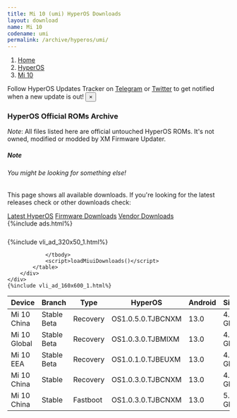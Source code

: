 ```yaml
---
title: Mi 10 (umi) HyperOS Downloads
layout: download
name: Mi 10
codename: umi
permalink: /archive/hyperos/umi/
---
```

<nav aria-label="breadcrumb">
    <ol class="breadcrumb">
        <li class="breadcrumb-item"><a href="/">Home</a></li>
        <li class="breadcrumb-item"><a href="/hyperos/">HyperOS</a></li>
        <li class="breadcrumb-item active" aria-current="page"><a href="/hyperos/umi/">Mi 10</a></li>
    </ol>
</nav>
<div class="alert alert-primary alert-dismissible fade show" role="alert">
    Follow HyperOS Updates Tracker on <a href="https://t.me/MIUIUpdatesTracker" class="alert-link">Telegram</a>
     or <a href="https://twitter.com/MiFwUpdater" class="alert-link">Twitter</a> to get notified when a new update is out!
    <button type="button" class="close" data-dismiss="alert" aria-label="Close">
        <span aria-hidden="true">&times;</span>
    </button>
</div>

### HyperOS Official ROMs Archive
*Note*: All files listed here are official untouched HyperOS ROMs. It's not owned, modified or modded by XM Firmware Updater.
<div class="card">
  <div class="card-body">
    <h5 class="card-title">Note</h5>
    <h6 class="card-subtitle mb-2 text-muted">You might be looking for something else!</h6>
    <p class="card-text">This page shows all available downloads.
     If you're looking for the latest releases check or other downloads check:</p>
    <a href="/hyperos/umi/" class="card-link">Latest HyperOS</a>
    <a href="/firmware/umi/" class="card-link">Firmware Downloads</a>
    <a href="/vendor/umi/" class="card-link">Vendor Downloads</a>
  </div>
</div>
{%include ads.html%}
<div class="row justify-content-center">
    <div class="col-10">
        <div class="table-responsive-md" style="margin-top: 25px;">
            {%include vli_ad_320x50_1.html%}
            <table id="miui" class="display dt-responsive nowrap compact table table-striped table-hover table-sm">
                <thead class="thead-dark">
                    <tr>
                        <th data-ref="device">Device</th>
                        <th data-ref="branch">Branch</th>
                        <th data-ref="type">Type</th>
                        <th data-ref="miui">HyperOS</th>
                        <th data-ref="android">Android</th>
                        <th data-ref="size">Size</th>
                        <th data-ref="size">Date</th>
                        <th data-ref="link">Link</th>
                    </tr>
                </thead>
                <tbody>
                <tr><td>Mi 10 China</td><td>Stable Beta</td><td>Recovery</td><td>OS1.0.5.0.TJBCNXM</td><td>13.0</td><td>4.4 GB</td><td>2024-06-11</td><td><a href="/hyperos/umi/stable beta/OS1.0.5.0.TJBCNXM/">Download</a></td></tr>
<tr><td>Mi 10 Global</td><td>Stable Beta</td><td>Recovery</td><td>OS1.0.3.0.TJBMIXM</td><td>13.0</td><td>4.3 GB</td><td>2024-05-08</td><td><a href="/hyperos/umi/stable beta/OS1.0.3.0.TJBMIXM/">Download</a></td></tr>
<tr><td>Mi 10 EEA</td><td>Stable Beta</td><td>Recovery</td><td>OS1.0.1.0.TJBEUXM</td><td>13.0</td><td>4.3 GB</td><td>2024-04-23</td><td><a href="/hyperos/umi/stable beta/OS1.0.1.0.TJBEUXM/">Download</a></td></tr>
<tr><td>Mi 10 China</td><td>Stable</td><td>Recovery</td><td>OS1.0.3.0.TJBCNXM</td><td>13.0</td><td>4.4 GB</td><td>2024-04-15</td><td><a href="/hyperos/umi/stable/OS1.0.3.0.TJBCNXM/">Download</a></td></tr>
<tr><td>Mi 10 China</td><td>Stable</td><td>Fastboot</td><td>OS1.0.3.0.TJBCNXM</td><td>13.0</td><td>5.7 GB</td><td>2024-03-20</td><td><a href="/hyperos/umi/stable/OS1.0.3.0.TJBCNXM/">Download</a></td></tr>

                </tbody>
                <script>loadMiuiDownloads()</script>
            </table>
        </div>
    </div>
    {%include vli_ad_160x600_1.html%}
</div>
